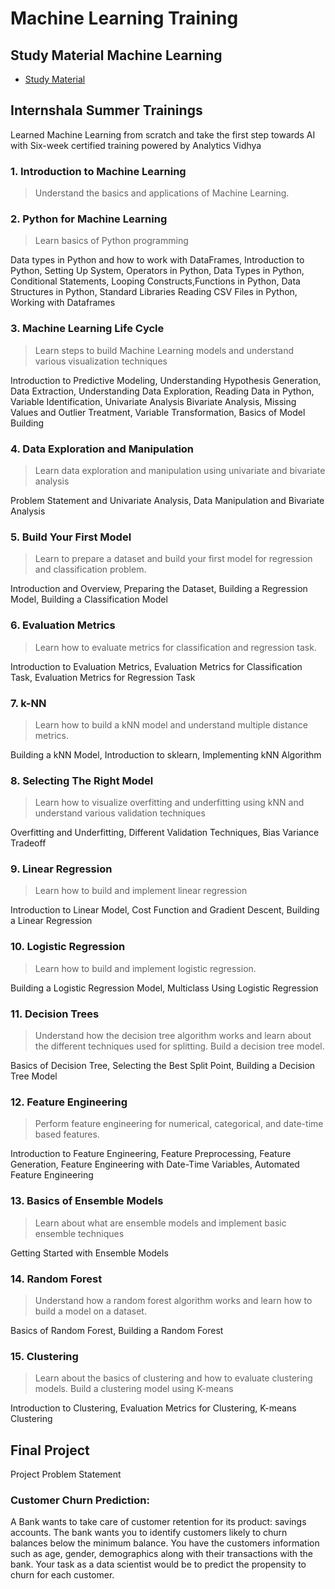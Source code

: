 # Machine Learning Training 

## Study Material Machine Learning

* [Study Material](https://drive.google.com/file/d/1nIfronvk1Izdk9OUIXMMHwYmy69_n-eS/view?usp=sharing)

## Internshala Summer Trainings

Learned Machine Learning from scratch and take the first step towards AI with Six-week certified training powered by Analytics Vidhya
### 1. Introduction to Machine Learning
>Understand the basics and applications of Machine Learning.

### 2. Python for Machine Learning
>Learn basics of Python programming

Data types in Python and how to work with DataFrames, Introduction to Python, Setting Up System, Operators in Python, Data Types in Python, Conditional Statements, Looping Constructs,Functions in Python, Data Structures in Python, Standard Libraries 
Reading CSV Files in Python, Working with Dataframes
### 3. Machine Learning Life Cycle
>Learn steps to build Machine Learning models and understand various visualization techniques

Introduction to Predictive Modeling, Understanding Hypothesis Generation, Data Extraction, Understanding Data Exploration, Reading Data in Python, Variable Identification, Univariate Analysis
Bivariate Analysis, Missing Values and Outlier Treatment, Variable Transformation, Basics of Model Building
### 4. Data Exploration and Manipulation
>Learn data exploration and manipulation using univariate and bivariate analysis

Problem Statement and Univariate Analysis, Data Manipulation and Bivariate Analysis
### 5. Build Your First Model
>Learn to prepare a dataset and build your first model for regression and classification problem.

Introduction and Overview, Preparing the Dataset, Building a Regression Model, Building a Classification Model
### 6. Evaluation Metrics
>Learn how to evaluate metrics for classification and regression task.

Introduction to Evaluation Metrics, Evaluation Metrics for Classification Task, Evaluation Metrics for Regression Task
### 7. k-NN
>Learn how to build a kNN model and understand multiple distance metrics.

Building a kNN Model, Introduction to sklearn, Implementing kNN Algorithm
### 8. Selecting The Right Model
>Learn how to visualize overfitting and underfitting using kNN and understand various validation
techniques

Overfitting and Underfitting, Different Validation Techniques, Bias Variance Tradeoff
### 9. Linear Regression
>Learn how to build and implement linear regression

Introduction to Linear Model, Cost Function and Gradient Descent, Building a Linear Regression
### 10. Logistic Regression
>Learn how to build and implement logistic regression.

Building a Logistic Regression Model, Multiclass Using Logistic Regression
### 11. Decision Trees
>Understand how the decision tree algorithm works and learn about the different techniques used
for splitting. Build a decision tree model. 

Basics of Decision Tree, Selecting the Best Split Point, Building a Decision Tree Model
### 12. Feature Engineering
>Perform feature engineering for numerical, categorical, and date-time based features.

Introduction to Feature Engineering, Feature Preprocessing, Feature Generation, Feature Engineering with Date-Time Variables, Automated Feature Engineering
### 13. Basics of Ensemble Models
>Learn about what are ensemble models and implement basic ensemble techniques

Getting Started with Ensemble Models
### 14. Random Forest
>Understand how a random forest algorithm works and learn how to build a model on a dataset.

Basics of Random Forest, Building a Random Forest
### 15. Clustering
>Learn about the basics of clustering and how to evaluate clustering models. Build a clustering model using K-means

Introduction to Clustering, Evaluation Metrics for Clustering, K-means Clustering
## Final Project
Project Problem Statement

### Customer Churn Prediction:
A Bank wants to take care of customer retention for its product: savings accounts. The bank wants you to identify customers likely to churn balances below the minimum balance. You have the customers information such as age, gender, demographics along with their transactions with the bank.
Your task as a data scientist would be to predict the propensity to churn for each customer.
